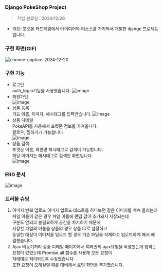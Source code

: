 ### Django PokeShop Project  
> 작업 완료일 : 2024/12/26  
- 개요: 포켓몬 카드게임에서 아이디어와 리소스를 가져와서 개발한 django 프로젝트입니다.  

### 구현 화면(GIF)  
![chrome-capture-2024-12-20](https://github.com/user-attachments/assets/e57f03e9-0dad-499d-8582-4ba82b4c38fa)  

### 구현 기능
- 로그인  
auth_login기능을 사용했습니다.
![image](https://github.com/user-attachments/assets/5772dfe1-2b99-4f13-af8f-d9618de2b552)  
- 회원가입  
![image](https://github.com/user-attachments/assets/389047d8-fde7-4547-8985-4f98ef999c34)  
- 상품 등록  
카드 이름, 이미지, 해시태그를 입력받습니다.
![image](https://github.com/user-attachments/assets/418f4770-75ff-450f-8e21-dfb48ffc07b0)  
- 상품 디테일  
PokeAPI를 사용해서 포켓몬 정보를 가져옵니다.  
팔로우, 찜하기가 가능합니다  
![image](https://github.com/user-attachments/assets/7f8fb8fc-cbe5-44ec-891a-013af3193dc5)  
- 상품 검색  
포켓몬 이름, 회원명 해시태그로 검색이 가능합니다.  
해당 이미지는 해시태그로 검색한 화면입니다.  
![image](https://github.com/user-attachments/assets/572e5317-86a8-4dea-a03f-eeef12c24eb8)  

### ERD 문서  
  ![image](https://github.com/user-attachments/assets/2c3803b8-1c3e-45b1-aa7c-80de5c93d10d)  
 
### 트러블 슈팅  
1. 이미지 반복 업로드
  이미지 업로드 테스트를 하다보면 같은 이미지를 계속 올리는데  
  파일 이름이 같은 경우 파일 이름에 랜덤 값이 추가돼서 저장되는데  
  구분도 안되고 불필요하게 공간을 차지하기 때문에  
  저장할 파일의 이름을 상품의 경우 상품 ID로 설정하고  
  동일한 대상이 이미지를 업로드 할 경우 기존 파일을 삭제하고 업로드하게 해서 해결했습니다.
2. Ajax 비동기처리
  상품 디테일 페이지에서 여러번의 ajax요청을 작성했는데
  씹히는 요청이 있었는데 Promise.all 함수를 사용해 모든 요청이  
  차례대로 처리되도록 수정했습니다.  
  또한 요청이 오래걸릴 때를 대비해서 로딩 화면을 추가했습니다.

